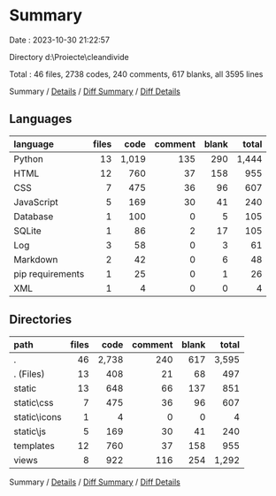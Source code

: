 # Summary

Date : 2023-10-30 21:22:57

Directory d:\\Proiecte\\cleandivide

Total : 46 files,  2738 codes, 240 comments, 617 blanks, all 3595 lines

Summary / [Details](details.md) / [Diff Summary](diff.md) / [Diff Details](diff-details.md)

## Languages
| language | files | code | comment | blank | total |
| :--- | ---: | ---: | ---: | ---: | ---: |
| Python | 13 | 1,019 | 135 | 290 | 1,444 |
| HTML | 12 | 760 | 37 | 158 | 955 |
| CSS | 7 | 475 | 36 | 96 | 607 |
| JavaScript | 5 | 169 | 30 | 41 | 240 |
| Database | 1 | 100 | 0 | 5 | 105 |
| SQLite | 1 | 86 | 2 | 17 | 105 |
| Log | 3 | 58 | 0 | 3 | 61 |
| Markdown | 2 | 42 | 0 | 6 | 48 |
| pip requirements | 1 | 25 | 0 | 1 | 26 |
| XML | 1 | 4 | 0 | 0 | 4 |

## Directories
| path | files | code | comment | blank | total |
| :--- | ---: | ---: | ---: | ---: | ---: |
| . | 46 | 2,738 | 240 | 617 | 3,595 |
| . (Files) | 13 | 408 | 21 | 68 | 497 |
| static | 13 | 648 | 66 | 137 | 851 |
| static\\css | 7 | 475 | 36 | 96 | 607 |
| static\\icons | 1 | 4 | 0 | 0 | 4 |
| static\\js | 5 | 169 | 30 | 41 | 240 |
| templates | 12 | 760 | 37 | 158 | 955 |
| views | 8 | 922 | 116 | 254 | 1,292 |

Summary / [Details](details.md) / [Diff Summary](diff.md) / [Diff Details](diff-details.md)